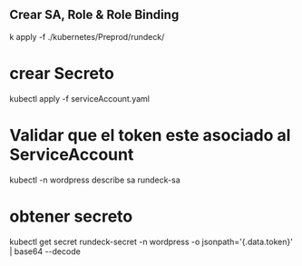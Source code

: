 ## Crear SA, Role & Role Binding
k apply -f ./kubernetes/Preprod/rundeck/

# crear Secreto
kubectl apply -f serviceAccount.yaml

# Validar que el token este asociado al ServiceAccount
kubectl -n wordpress describe sa rundeck-sa

# obtener secreto 
kubectl get secret rundeck-secret -n wordpress -o jsonpath='{.data.token}' | base64 --decode